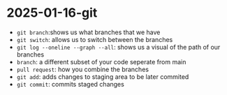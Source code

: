 # 2025-01-16-git
- `git branch`:shows us what branches that we have
- `git switch`: allows us to switch between the branches
- `git log --oneline --graph --all`: shows us a visual of the path of our branches
- `branch`: a different subset of your code seperate from main
- `pull request`: how you combine the branches
- `git add`: adds changes to staging area to be later commited
- `git commit`: commits staged changes 